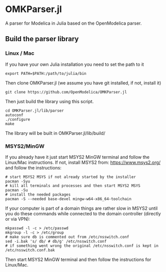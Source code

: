 # OMKParser.jl

A parser for Modelica in Julia based on the OpenModelica parser.

## Build the parser library

### Linux / Mac

If you have your own Julia installation you need to set the path to it
````
export PATH=$PATH:/path/to/julia/bin
````
Then clone OMKParser.jl (we assume you have git installed, if not, install it)
````
git clone https://github.com/OpenModelica/OMKParser.jl
````
Then just build the library using this script.
````
cd OMKParser.jl/lib/parser
autoconf
./configure
make
````
The library will be built in OMKParser.jl/lib/build/

### MSYS2/MinGW

If you already have it just start MSYS2 MinGW terminal and follow the Linux/Mac instructions.
If not, install MSYS2 from: https://www.msys2.org/ and follow the instructions:
````
# start MSYS2 MSYS if not already started by the installer
pacman -Syu
# kill all terminals and processes and then start MSYS2 MSYS
pacman -Su
# install the needed packages
pacman -S --needed base-devel mingw-w64-x86_64-toolchain
````

If your computer is part of a domain things are rather slow in MSYS2 until you do these commands while connected to the domain controller (directly or via VPN):
````
mkpasswd -l -c > /etc/passwd
mkgroup -l -c > /etc/group
# make sure db is commented out from /etc/nsswitch.conf
sed -i.bak 's/ db/ # db/g' /etc/nsswitch.conf
# if something went wrong the original /etc/nsswitch.conf is kept in /etc/nsswitch.conf.bak
````

Then start MSYS2 MinGW terminal and then follow the instructions for Linux/Mac.








